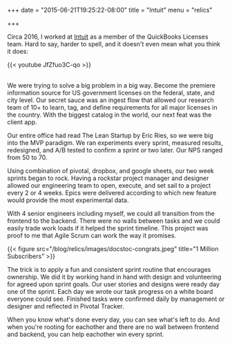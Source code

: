 +++
date = "2015-06-21T19:25:22-08:00"
title = "Intuit"
menu = "relics"

+++

Circa 2016, I worked at [Intuit](https://www.intuit.com/) as a member of the QuickBooks Licenses team.  Hard to say, harder to spell, and it doesn't even mean what you think it does:

{{< youtube JfZfuo3C-qo >}} 

<br>
We were trying to solve a big problem in a big way.  Become the premiere information source for US government licenses on the federal, state, and city level.  Our secret sauce was an ingest flow that allowed our research team of 10+ to learn, tag, and define requirements for all major licenses in the country.  With the biggest catalog in the world, our next feat was the client app.  

Our entire office had read The Lean Startup by Eric Ries, so we were big into the MVP paradigm.  We ran experiments every sprint, measured results, redesigned, and A/B tested to confirm a sprint or two later.  Our NPS ranged from 50 to 70.

Using combination of pivotal, dropbox, and google sheets, our two week sprints began to rock.  Having a rockstar project manager and designer allowed our engineering team to open, execute, and set sail to a project every 2 or 4 weeks.  Epics were delivered according to which new feature would provide the most experimental data.

With 4 senior engineers including myself, we could all transition from the frontend to the backend.  There were no walls between tasks and we could easily trade work loads if it helped the sprint timeline.  This project was proof to me that Agile Scrum can work the way it promises.  

{{< figure src="/blog/relics/images/docstoc-congrats.jpeg" title="1 Million Subscribers" >}}

The trick is to apply a fun and consistent sprint routine that encourages ownership.  We did it by working hand in hand with design and volunteering for agreed upon sprint goals.  Our user stories and designs were ready day one of the sprint.  Each day we wrote our task progress on a white board everyone could see.  Finished tasks were confirmed daily by management or designer and reflected in Pivotal Tracker.

When you know what's done every day, you can see what's left to do.  And when you're rooting for eachother and there are no wall between frontend and backend, you can help eachother win every sprint.




